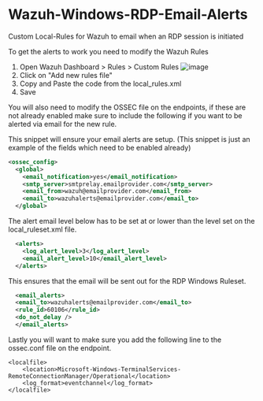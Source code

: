 # Wazuh-Windows-RDP-Email-Alerts
Custom Local-Rules for Wazuh to email when an RDP session is initiated


To get the alerts to work you need to modify the Wazuh Rules 
1) Open Wazuh Dashboard > Rules > Custom Rules
![image](https://github.com/user-attachments/assets/817ef5dc-0eda-42bc-a103-accd381f7b94)
2) Click on "Add new rules file"
3) Copy and Paste the code from the local_rules.xml
4) Save


You will also need to modify the OSSEC file on the endpoints, if these are not already enabled make sure to include the following if you want to be alerted via email for the new rule.

This snippet will ensure your email alerts are setup. (This snippet is just an example of the fields which need to be enabled already)
```XML
<ossec_config>
  <global>
    <email_notification>yes</email_notification>
    <smtp_server>smtprelay.emailprovider.com</smtp_server>
    <email_from>wazuh@emailprovider.com</email_from>
    <email_to>wazuhalerts@emailprovider.com</email_to>
  </global>
```
The alert email level below has to be set at or lower than the level set on the local_ruleset.xml file.
```XML
  <alerts>
    <log_alert_level>3</log_alert_level>
    <email_alert_level>10</email_alert_level>
  </alerts>
```
This ensures that the email will be sent out for the RDP Windows Ruleset.
```XML
  <email_alerts>
  <email_to>wazuhalerts@emailprovider.com</email_to>
  <rule_id>60106</rule_id>
  <do_not_delay />
  </email_alerts> 

```
Lastly you will want to make sure you add the following line to the ossec.conf file on the endpoint.

```
<localfile>
    <location>Microsoft-Windows-TerminalServices-RemoteConnectionManager/Operational</location>
    <log_format>eventchannel</log_format>
</localfile>
```
